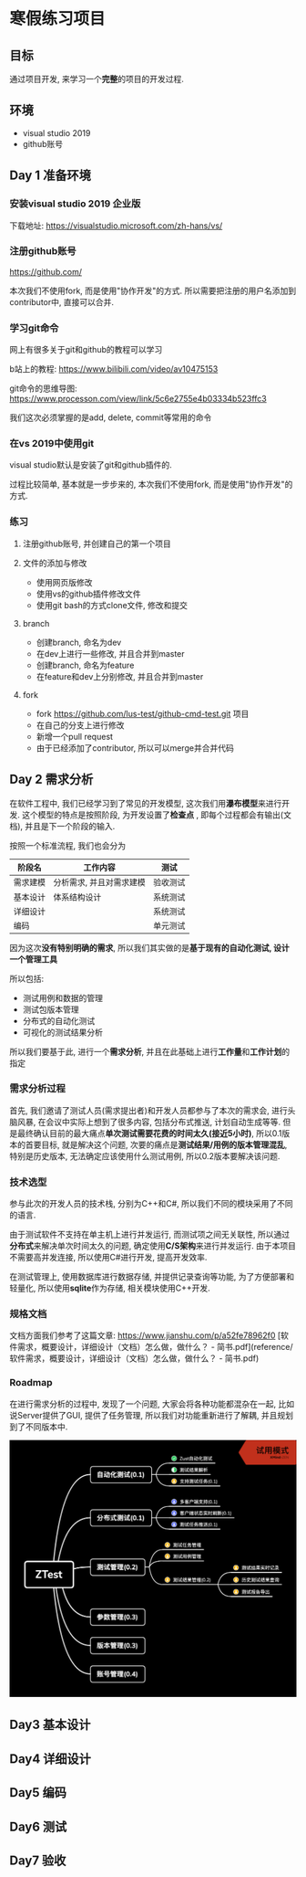 # 寒假练习项目

## 目标

通过项目开发, 来学习一个**完整**的项目的开发过程.



## 环境

- visual studio 2019
- github账号



## Day 1 准备环境

### 安装visual studio 2019 企业版

下载地址: https://visualstudio.microsoft.com/zh-hans/vs/



### 注册github账号

https://github.com/

本次我们不使用fork, 而是使用"协作开发"的方式. 所以需要把注册的用户名添加到contributor中, 直接可以合并.



### 学习git命令

网上有很多关于git和github的教程可以学习

b站上的教程: https://www.bilibili.com/video/av10475153

git命令的思维导图: https://www.processon.com/view/link/5c6e2755e4b03334b523ffc3

我们这次必须掌握的是add, delete, commit等常用的命令



### 在vs 2019中使用git

visual studio默认是安装了git和github插件的.

过程比较简单, 基本就是一步步来的, 本次我们不使用fork, 而是使用"协作开发"的方式.



### 练习

1. 注册github账号, 并创建自己的第一个项目
2. 文件的添加与修改
   - 使用网页版修改
   - 使用vs的github插件修改文件
   - 使用git bash的方式clone文件, 修改和提交
3. branch
   - 创建branch, 命名为dev
   - 在dev上进行一些修改, 并且合并到master
   - 创建branch, 命名为feature
   - 在feature和dev上分别修改, 并且合并到master

3. fork
   - fork https://github.com/lus-test/github-cmd-test.git 项目
   - 在自己的分支上进行修改
   - 新增一个pull request
   - 由于已经添加了contributor, 所以可以merge并合并代码



## Day 2 需求分析

在软件工程中, 我们已经学习到了常见的开发模型, 这次我们用**瀑布模型**来进行开发. 这个模型的特点是按照阶段, 为开发设置了**检查点** , 即每个过程都会有输出(文档), 并且是下一个阶段的输入.

按照一个标准流程, 我们也会分为

| 阶段名   | 工作内容                 | 测试     |
| -------- | ------------------------ | -------- |
| 需求建模 | 分析需求, 并且对需求建模 | 验收测试 |
| 基本设计 | 体系结构设计             | 系统测试 |
| 详细设计 |                          | 系统测试 |
| 编码     |                          | 单元测试 |

因为这次**没有特别明确的需求**, 所以我们其实做的是**基于现有的自动化测试, 设计一个管理工具**

所以包括:

- 测试用例和数据的管理
- 测试包版本管理
- 分布式的自动化测试
- 可视化的测试结果分析

所以我们要基于此, 进行一个**需求分析**, 并且在此基础上进行**工作量**和**工作计划**的指定

### 需求分析过程

首先, 我们邀请了测试人员(需求提出者)和开发人员都参与了本次的需求会, 进行头脑风暴, 在会议中实际上想到了很多内容, 包括分布式推送, 计划自动生成等等. 但是最终确认目前的最大痛点**单次测试需要花费的时间太久(接近5小时)**, 所以0.1版本的首要目标, 就是解决这个问题, 次要的痛点是**测试结果/用例的版本管理混乱**, 特别是历史版本, 无法确定应该使用什么测试用例, 所以0.2版本要解决该问题.

### 技术选型

参与此次的开发人员的技术栈, 分别为C++和C#, 所以我们不同的模块采用了不同的语言. 

由于测试软件不支持在单主机上进行并发运行, 而测试项之间无关联性, 所以通过**分布式**来解决单次时间太久的问题, 确定使用**C/S架构**来进行并发运行. 由于本项目不需要高并发连接, 所以使用C#进行开发, 提高开发效率.

在测试管理上, 使用数据库进行数据存储, 并提供记录查询等功能, 为了方便部署和轻量化, 所以使用**sqlite**作为存储, 相关模块使用C++开发.

### 规格文档

文档方面我们参考了这篇文章: https://www.jianshu.com/p/a52fe78962f0
[软件需求，概要设计，详细设计（文档）怎么做，做什么？ - 简书.pdf](reference/软件需求，概要设计，详细设计（文档）怎么做，做什么？ - 简书.pdf)

### Roadmap

在进行需求分析的过程中, 发现了一个问题, 大家会将各种功能都混杂在一起, 比如说Server提供了GUI, 提供了任务管理, 所以我们对功能重新进行了解耦, 并且规划到了不同版本中.

![ZTest](assets/ZTest.png)



## Day3 基本设计

## Day4 详细设计

## Day5 编码

## Day6 测试

## Day7 验收





